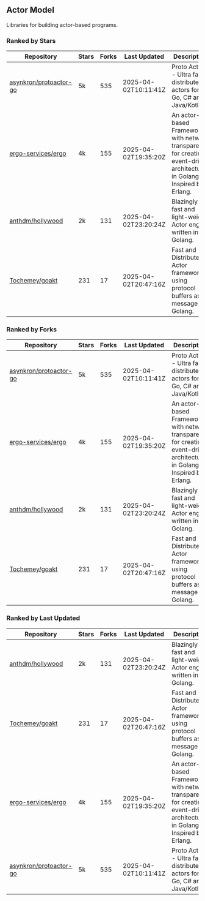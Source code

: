 ## Actor Model

Libraries for building actor-based programs.

### Ranked by Stars

| Repository | Stars | Forks | Last Updated | Description | 
|------------|-------|-------|--------------|-------------|
| [asynkron/protoactor-go](https://github.com/asynkron/protoactor-go) | 5k | 535 | 2025-04-02T10:11:41Z |  Proto Actor - Ultra fast distributed actors for Go, C# and Java/Kotlin. |
| [ergo-services/ergo](https://github.com/ergo-services/ergo) | 4k | 155 | 2025-04-02T19:35:20Z |  An actor-based Framework with network transparency for creating event-driven architecture in Golang. Inspired by Erlang. |
| [anthdm/hollywood](https://github.com/anthdm/hollywood) | 2k | 131 | 2025-04-02T23:20:24Z |  Blazingly fast and light-weight Actor engine written in Golang. |
| [Tochemey/goakt](https://github.com/Tochemey/goakt) | 231 | 17 | 2025-04-02T20:47:16Z |  Fast and Distributed Actor framework using protocol buffers as message for Golang. |

### Ranked by Forks

| Repository | Stars | Forks | Last Updated | Description | 
|------------|-------|-------|--------------|-------------|
| [asynkron/protoactor-go](https://github.com/asynkron/protoactor-go) | 5k | 535 | 2025-04-02T10:11:41Z |  Proto Actor - Ultra fast distributed actors for Go, C# and Java/Kotlin. |
| [ergo-services/ergo](https://github.com/ergo-services/ergo) | 4k | 155 | 2025-04-02T19:35:20Z |  An actor-based Framework with network transparency for creating event-driven architecture in Golang. Inspired by Erlang. |
| [anthdm/hollywood](https://github.com/anthdm/hollywood) | 2k | 131 | 2025-04-02T23:20:24Z |  Blazingly fast and light-weight Actor engine written in Golang. |
| [Tochemey/goakt](https://github.com/Tochemey/goakt) | 231 | 17 | 2025-04-02T20:47:16Z |  Fast and Distributed Actor framework using protocol buffers as message for Golang. |

### Ranked by Last Updated

| Repository | Stars | Forks | Last Updated | Description | 
|------------|-------|-------|--------------|-------------|
| [anthdm/hollywood](https://github.com/anthdm/hollywood) | 2k | 131 | 2025-04-02T23:20:24Z |  Blazingly fast and light-weight Actor engine written in Golang. |
| [Tochemey/goakt](https://github.com/Tochemey/goakt) | 231 | 17 | 2025-04-02T20:47:16Z |  Fast and Distributed Actor framework using protocol buffers as message for Golang. |
| [ergo-services/ergo](https://github.com/ergo-services/ergo) | 4k | 155 | 2025-04-02T19:35:20Z |  An actor-based Framework with network transparency for creating event-driven architecture in Golang. Inspired by Erlang. |
| [asynkron/protoactor-go](https://github.com/asynkron/protoactor-go) | 5k | 535 | 2025-04-02T10:11:41Z |  Proto Actor - Ultra fast distributed actors for Go, C# and Java/Kotlin. |

